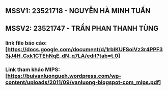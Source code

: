 ## MSSV1: 23521718 - NGUYỄN HÀ MINH TUẤN
## MSSV2: 23521747 - TRẦN PHAN THANH TÙNG

### link file báo cáo: [https://docs.google.com/document/d/1rbIKUFSoiVz3r4PPF33jJ4H_Gxk1CTEhNqE_dN_q7LA/edit?tab=t.0] 

### Link tham khảo MIPS: [https://buivanluongueh.wordpress.com/wp-content/uploads/2011/09/vanluong-blogspot-com_mips.pdf]
